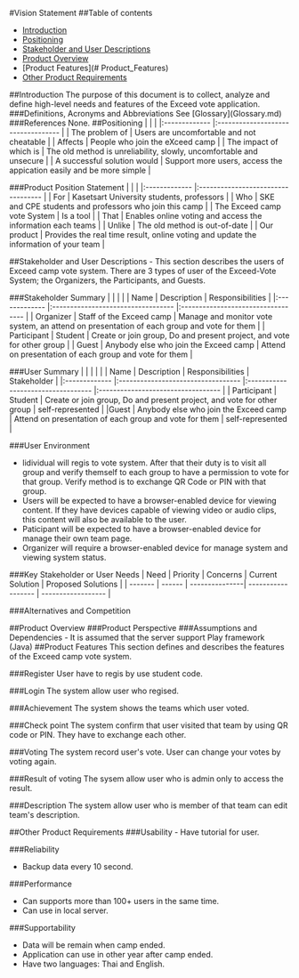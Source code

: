 #Vision Statement
##Table of contents
- [Introduction](#Introduction)
- [Positioning](#Positioning)
- [Stakeholder and User Descriptions](#Stakeholder_and_User_Descriptions)
- [Product Overview](#Product_Overview)
- [Product Features](# Product_Features)
- [Other Product Requirements](#Other_Product_Requirements)

<a name="Introduction"/>
##Introduction
The purpose of this document is to collect, analyze and define high-level needs and features of the Exceed vote application.
###Definitions, Acronyms and Abbreviations
See [Glossary](Glossary.md)
###References
None.

<a name="Positioning"/>
##Positioning
| | |
|:------------- |:---------------------------------- |
| The problem of | Users are uncomfortable and not cheatable |
| Affects | People who join the eXceed camp |
| The impact of which is | The old method is unreliability, slowly, uncomfortable and unsecure  |
| A successful solution would | Support more users, access the appication easily and be more simple |

###Product Position Statement
| | |
|:------------- |:---------------------------------- |
| For | Kasetsart University students, professors |
| Who | SKE and CPE students and professors who join this camp |
| The Exceed camp vote System | Is a tool |
| That | Enables online voting and access the information each teams |
| Unlike | The old method is  out-of-date |
| Our product | Provides the real time result, online voting and update the information of your team |

<a name="Stakeholder_and_User_Descriptions"/>
##Stakeholder and User Descriptions
- This section describes the users of Exceed camp vote system. There are 3 types of user of the Exceed-Vote System; the Organizers, the Participants, and Guests.

###Stakeholder Summary
| | | |
| Name | Description | Responsibilities |
|:------------- |:---------------------------------- |:---------------------------------- |
| Organizer | Staff of the Exceed camp | Manage and monitor vote system, an attend on presentation of each group and vote for them |
| Participant | Student | Create or join group, Do and present project, and vote for other group |
| Guest | Anybody else who join the Exceed camp | Attend on presentation of each group and vote for them |


###User Summary
| | | | |
| Name | Description | Responsibilities | Stakeholder |
|:------------- |:---------------------------------- |:---------------------------------- |:---------------------------------- |
| Participant | Student | Create or join group, Do and present project, and vote for other group | self-represented |
|Guest | Anybody else who join the Exceed camp | Attend on presentation of each group and vote for them | self-represented |


###User Environment
- lidividual will regis to vote system. After that their duty is to visit all group and verify themself to each group to have a permission to vote for that group. Verify method is to exchange QR Code or PIN with that group.
- Users will be expected to have a browser-enabled device for viewing content. If they have devices capable of viewing video or audio clips, this content will also be available to the user.
- Paticipant will be expected to have a browser-enabled device for manage their own team page.
- Organizer will require a browser-enabled device for manage system and viewing system status.


###Key Stakeholder or User Needs
| Need | Priority | Concerns | Current Solution | Proposed Solutions |
| ------- | ------ | ---------------| ------------------ | ------------------ |


###Alternatives and Competition

<a name="Product_Overview"/>
##Product Overview
###Product Perspective
###Assumptions and Dependencies
- It is assumed that the server support Play framework (Java)

<a name="Product_Features"/>
##Product Features
This section defines and describes the features of the Exceed camp vote system.

###Register
User have to regis by use student code.

###Login
The system allow user who regised.

###Achievement
The system shows the teams which user voted. 

###Check point
The system confirm that user visited that team by using QR code or PIN. They have to exchange each other.   

###Voting
The system record user's vote. User can change your votes by voting again.

###Result of voting
The sysem allow user who is admin only to access the result.

###Description
The system allow user who is member of that team can edit team's description.

<a name="Other_Product_Requirements"/>
##Other Product Requirements
###Usability
- Have tutorial for user.

###Reliability
- Backup data every 10 second.

###Performance
- Can supports more than 100+ users in the same time.
- Can use in local server.

###Supportability
- Data will be remain when camp ended.
- Application can use in other year after camp ended.
- Have two languages: Thai and English.


